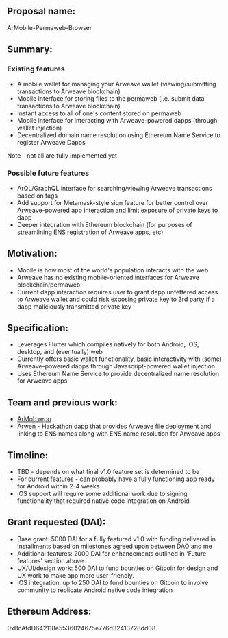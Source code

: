 ## Proposal name:
ArMobile-Permaweb-Browser

## Summary:

### Existing features
- A mobile wallet for managing your Arweave wallet (viewing/submitting transactions to Arweave blockchain)
- Mobile interface for storing files to the permaweb (i.e. submit data transactions to Arweave blockchain)
- Instant access to all of one's content stored on permaweb
- Mobile interface for interacting with Arweave-powered dapps (through wallet injection)
- Decentralized domain name resolution using Ethereum Name Service to register Arweave Dapps

Note - not all are fully implemented yet

### Possible future features
- ArQL/GraphQL interface for searching/viewing Arweave transactions based on tags
- Add support for Metamask-style sign feature for better control over Arweave-powered app interaction and limit exposure of private keys to dapp
- Deeper integration with Ethereum blockchain (for purposes of streamlining ENS registration of Arweave apps, etc)

## Motivation:
- Mobile is how most of the world's population interacts with the web
- Arweave has no existing mobile-oriented interfaces for Arweave blockchain/permaweb
- Current dapp interaction requires user to grant dapp unfettered access to Arweave wallet and could risk exposing private key to 3rd party if a dapp maliciously transmitted private key

## Specification:
- Leverages Flutter which compiles natively for both Android, iOS, desktop, and (eventually) web
- Currently offers basic wallet functionality, basic interactivity with (some) Arweave-powered dapps through Javascript-powered wallet injection
- Uses Ethereum Name Service to provide decentralized name resolution for Arweave apps

## Team and previous work:
- [ArMob repo](https://github.com/acolytec3/armob)
- [Arwen](https://acolytec3.github.io/arwen) - Hackathon dapp that provides Arweave file deployment and linking to ENS names along with ENS name resolution for Arweave apps

## Timeline:
- TBD - depends on what final v1.0 feature set is determined to be
- For current features - can probably have a fully functioning app ready for Android within 2-4 weeks
- iOS support will require some additional work due to signing functionality that required native code integration on Android

## Grant requested (DAI):

- Base grant: 5000 DAI for a fully featured v1.0 with funding delivered in installments based on milestones agreed upon between DAO and me
- Additional features: 2000 DAI for enhancements outlined in 'Future features' section above
- UX/UI/design work: 500 DAI to fund bounties on Gitcoin for design and UX work to make app more user-friendly.
- iOS integration: up to 250 DAI to fund bounties on Gitcoin to involve community to replicate Android native code integration

## Ethereum Address:
0xBcAfdD642118e5536024675e776d32413728dd08
